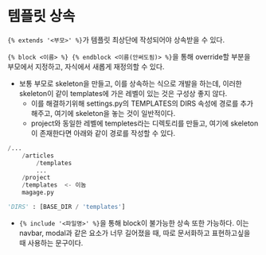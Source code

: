 # 템플릿 상속

`{% extends '<부모>' %}`가 템플릿 최상단에 작성되어야 상속받을 수 있다.

`{% block <이름> %} {% endblock <이름(안써도됨)> %}`을 통해 override할 부분을 부모에서 지정하고, 자식에서 새롭게 재정의할 수 있다.



- 보통 부모로 skeleton을 만들고, 이를 상속하는 식으로 개발을 하는데, 이러한 skeleton이 같이 templates에 가은 레벨이 있는 것은 구성상 좋지 않다.
  - 이를 해결하기위해 settings.py의 TEMPLATES의 DIRS 속성에 경로를 추가해주고, 여기에 skeleton을 놓는 것이 일반적이다.
  - project와 동일한 레벨에 templetes라는 디렉토리를 만들고, 여기에 skeleton이 존재한다면 아래와 같이 경로를 작성할 수 있다.

```python
/...
	/articles
    	/templates
        ...
    /project
    /templates  <- 이놈
    magage.py

'DIRS' : [BASE_DIR / 'templates']
```



- `{% include '<파일명>' %}`을 통해 block이 불가능한 상속 또한 가능하다. 이는 navbar, modal과 같은 요소가 너무 길어졌을 때, 따로 문서화하고 표현하고싶을 때 사용하는 문구이다.
